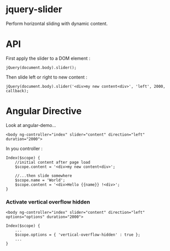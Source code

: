 jquery-slider
=============

Perform horizontal sliding with dynamic content.

API
=============

First apply the slider to a DOM element :

	jQuery(document.body).slider();
	
Then slide left or right to new content :

	jQuery(document.body).slider('<div>my new content<div>', 'left', 2000, callback);

Angular Directive
=============

Look at angular-demo...

	<body ng-controller="index" slider="content" direction="left" duration="2000">

In you controller :

	Index($scope) {
		//initial content after page load
		$scope.content = '<div>my new content<div>';
		
		//...then slide somewhere
		$scope.name = 'World';
		$scope.content = '<div>Hello {{name}} !<div>';
	}	

### Activate vertical overflow hidden

	<body ng-controller="index" slider="content" direction="left" options="options" duration="2000">
	
	Index($scope) {
		...
		$scope.options = { 'vertical-overflow-hidden' : true };
		...
	}
